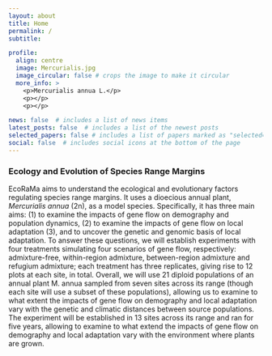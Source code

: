 ```yaml
---
layout: about
title: Home
permalink: /
subtitle: 

profile:
  align: centre
  image: Mercurialis.jpg
  image_circular: false # crops the image to make it circular
  more_info: >
    <p>Mercurialis annua L.</p>
    <p></p>
    <p></p>

news: false  # includes a list of news items
latest_posts: false  # includes a list of the newest posts
selected_papers: false # includes a list of papers marked as "selected={true}"
social: false  # includes social icons at the bottom of the page
---
```


### Ecology and Evolution of Species Range Margins

EcoRaMa aims to understand the ecological and evolutionary factors regulating species range margins. It uses a dioecious annual plant, *Mercurialis annua* (2n), as a model species. Specifically, it has three main aims: (1) to examine the impacts of gene flow on demography and population dynamics, (2) to examine the impacts of gene flow on local adaptation (3), and to uncover the genetic and genomic basis of local adaptation. To answer these questions, we will establish experiments with four treatments simulating four scenarios of gene flow, respectively: admixture-free, within-region admixture, between-region admixture and refugium admixture; each treatment has three replicates, giving rise to 12 plots at each site, in total. Overall, we will use 21 diploid populations of an annual plant M. annua sampled from seven sites across its range (though each site will use a subset of these populations), allowing us to examine to what extent the impacts of gene flow on demography and local adaptation vary with the genetic and climatic distances between source populations. The experiment will be established in 13 sites across its range and ran for five years, allowing to examine to what extend the impacts of gene flow on demography and local adaptation vary with the environment where plants are grown.
